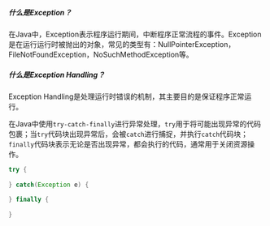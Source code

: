 ##### 什么是Exception？

在Java中，Exception表示程序运行期间，中断程序正常流程的事件。Exception是在运行运行时被抛出的对象，常见的类型有：NullPointerException，FileNotFoundException，NoSuchMethodException等。

##### 什么是Exception Handling？

Exception Handling是处理运行时错误的机制，其主要目的是保证程序正常运行。

在Java中使用`try-catch-finally`进行异常处理，`try`用于将可能出现异常的代码包裹；当`try`代码块出现异常后，会被`catch`进行捕捉，并执行`catch`代码块；`finally`代码块表示无论是否出现异常，都会执行的代码，通常用于关闭资源操作。

```java
try {
    
} catch(Exception e) {
    
} finally {
    
}
```
